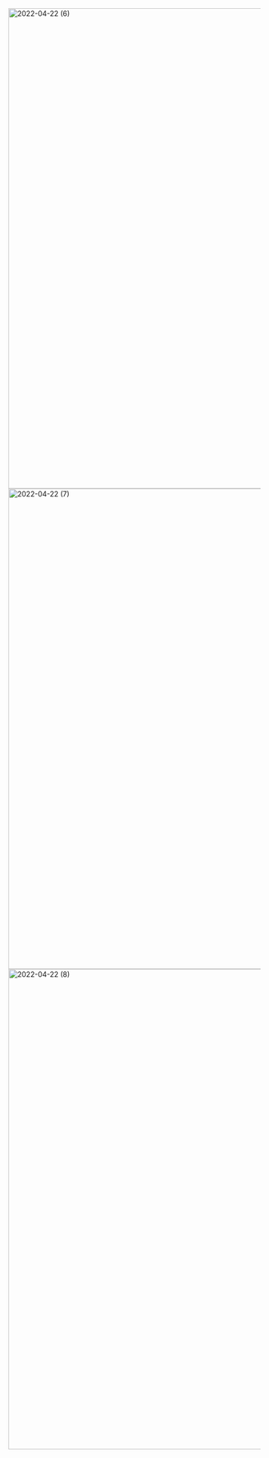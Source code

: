 <img width="960" alt="2022-04-22 (6)" src="https://user-images.githubusercontent.com/101012011/164615479-c33db552-1ad6-4a8d-9609-2c77465de410.png">
<img width="960" alt="2022-04-22 (7)" src="https://user-images.githubusercontent.com/101012011/164615510-326b5c46-9ff1-4288-acdb-6cea34e19104.png">
<img width="960" alt="2022-04-22 (8)" src="https://user-images.githubusercontent.com/101012011/164615532-c07a1bda-4b66-4d60-87b9-a294426ed0f9.png">

